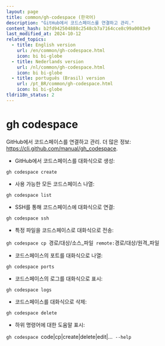 ```yaml
---
layout: page
title: common/gh-codespace (한국어)
description: "GitHub에서 코드스페이스를 연결하고 관리."
content_hash: b2fd942504888c2548cb7a7164cce8c99a0083e9
last_modified_at: 2024-10-12
related_topics:
  - title: English version
    url: /en/common/gh-codespace.html
    icon: bi bi-globe
  - title: Nederlands version
    url: /nl/common/gh-codespace.html
    icon: bi bi-globe
  - title: português (Brasil) version
    url: /pt_BR/common/gh-codespace.html
    icon: bi bi-globe
tldri18n_status: 2
---
```

# gh codespace

GitHub에서 코드스페이스를 연결하고 관리.
더 많은 정보: <https://cli.github.com/manual/gh_codespace>.

- GitHub에서 코드스페이스를 대화식으로 생성:

`gh codespace create`

- 사용 가능한 모든 코드스페이스 나열:

`gh codespace list`

- SSH를 통해 코드스페이스에 대화식으로 연결:

`gh codespace ssh`

- 특정 파일을 코드스페이스로 대화식으로 전송:

`gh codespace cp `<span class="tldr-var badge badge-pill bg-dark-lm bg-white-dm text-white-lm text-dark-dm font-weight-bold">경로/대상/소스_파일</span>` remote:`<span class="tldr-var badge badge-pill bg-dark-lm bg-white-dm text-white-lm text-dark-dm font-weight-bold">경로/대상/원격_파일</span>

- 코드스페이스의 포트를 대화식으로 나열:

`gh codespace ports`

- 코드스페이스의 로그를 대화식으로 표시:

`gh codespace logs`

- 코드스페이스를 대화식으로 삭제:

`gh codespace delete`

- 하위 명령어에 대한 도움말 표시:

`gh codespace `<span class="tldr-var badge badge-pill bg-dark-lm bg-white-dm text-white-lm text-dark-dm font-weight-bold">code|cp|create|delete|edit|...</span>` --help`
